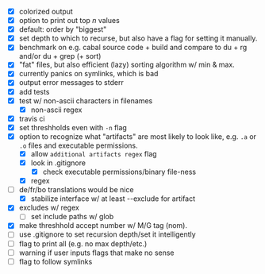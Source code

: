 - [x] colorized output
- [x] option to print out top *n* values
- [x] default: order by "biggest"
- [x] set depth to which to recurse, but also have a flag for setting it
  manually.
- [x] benchmark on e.g. cabal source code + build and compare to du + rg and/or
  du + grep (+ sort)
- [x] "fat" files, but also efficient (lazy) sorting algorithm w/ min & max.
- [x] currently panics on symlinks, which is bad
- [x] output error messages to stderr
- [x] add tests
- [x] test w/ non-ascii characters in filenames
  - [x] non-ascii regex
- [x] travis ci
- [x] set threshholds even with `-n` flag
- [x] option to recognize what "artifacts" are most likely to look like, e.g. `.a` or
  `.o` files and executable permissions.
  - [x] allow `additional artifacts regex` flag
  - [x] look in .gitignore
    - [x] check executable permissions/binary file-ness
  - [x] regex
- [ ] de/fr/bo translations would be nice
  - [x] stabilize interface w/ at least --exclude for artifact
- [x] excludes w/ regex
  - [ ] set include paths w/ glob
- [x] make threshhold accept number w/ M/G tag (nom).
- [ ] use .gitignore to set recursion depth/set it intelligently
- [ ] flag to print all (e.g. no max depth/etc.)
- [ ] warning if user inputs flags that make no sense
- [ ] flag to follow symlinks
